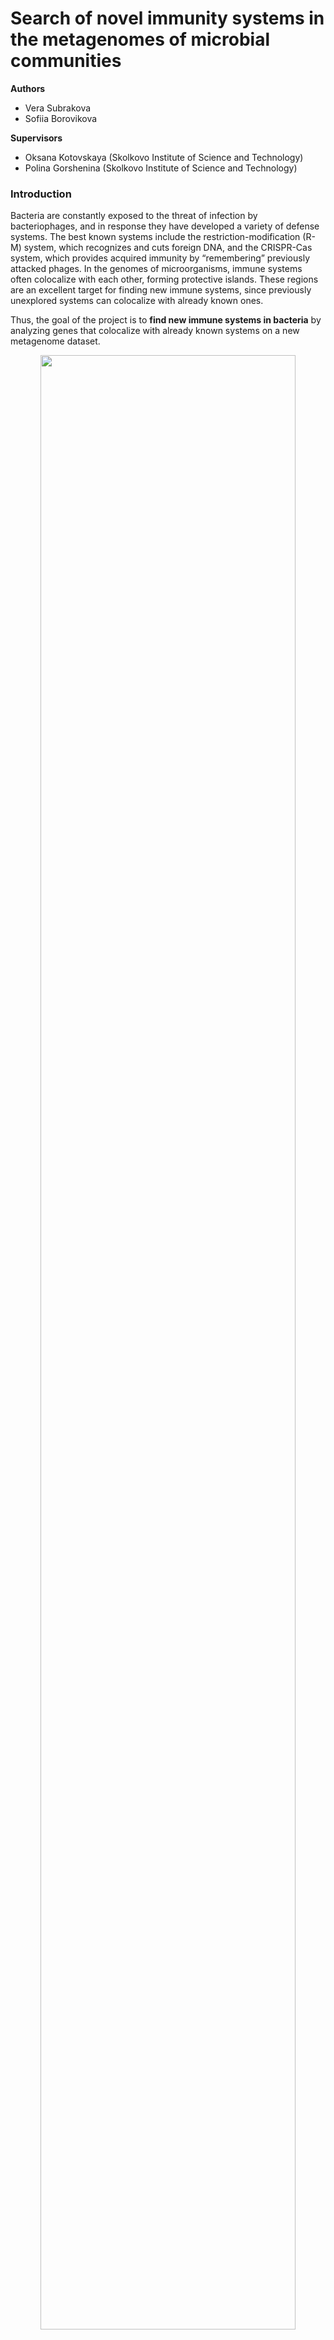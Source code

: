 # Search of novel immunity systems in the metagenomes of microbial communities

**Authors**  
- Vera Subrakova
- Sofiia Borovikova

**Supervisors**  
- Oksana Kotovskaya (Skolkovo Institute of Science and Technology)
- Polina Gorshenina (Skolkovo Institute of Science and Technology)

### Introduction

Bacteria are constantly exposed to the threat of infection by bacteriophages, and in response they have developed a variety of defense systems. The best known systems include the restriction-modification (R-M) system, which recognizes and cuts foreign DNA, and the CRISPR-Cas system, which provides acquired immunity by “remembering” previously attacked phages. In the genomes of microorganisms, immune systems often colocalize with each other, forming protective islands. These regions are an excellent target for finding new immune systems, since previously unexplored systems can colocalize with already known ones.

Thus, the goal of the project is to **find new immune systems in bacteria** by analyzing genes that colocalize with already known systems on a new metagenome dataset.

<div align="center">
  <img src="./images/introduction.png" width="90%">
</div>

### Data

A total of 217 novel bacterial metagenome samples were collected from the following sources: marine sediments (41%), host-associated organisms (26%), seaweed (14%), water (11%), rhizosphere (4%), plants (2%), and microbial mats (1%). The dataset exhibits the following taxonomic composition: Proteobacteria, Actinobacteriota, Firmicutes, and minor contributions from Cyanobacteria, Bacteroidota, and Planctomycetota. 

Prior to this analysis, the samples were screened for immune systems using PADLOC [1] and DefenseFinder [2] tools. 

Test data is presented in GenBank format, see example in the `./data/gbk` folder. The experimental data underlying these results are confidential and protected by an NDA. 

### Workflow

1) **Contig Parsing**

To find novel immune systems that co-localize, contigs were split into three parts: upstream, immune system, and downstream regions. In this way, proteins would be situated in the same region. Run this command:

```{bash}
./1_parsing_gbk.sh
```
As a result, two folders are created: `./data/splitted_fna` with parsed nucleotide sequences and `./data/splitted_faa` with parsed amino acid sequences. 
*Note: for the sake of demonstration, here we provided example.gbk file with jibberish protein sequences and coordinates. Nevertheless, the script correctly extracts protein sequences and nucleotide sequences based on region from example.gbk (upstream, immune system, and downstream regions).*

2) **Representative Sequence Selection**

Metagenome samples are full of redundant data. To generate a non-redundant sequence set, metagenomic contigs were clustered using MMseqs2 (params: `--min-seq-id 0.95 -c 0.35`), and only representative sequences were retained for downstream analysis.

3) **Protein Clustering**

To group homologous proteins, amino acid sequences were clustered with MMseqs2 (params: `--min-seq-id 0.4 -c 0.8`), yielding protein clusters (PCs).

<div align="center">
  <img src="./images/pipline_part1.png" width="70%">
</div>

To perform clustering of nucleotide sequences, getting representative sequences, selection of amino acid sequences and followed protein clustering run:

```{bash}
./2_clustering.sh
```
As a result, three additional folders are created in `./data` folder: `nuc_mmseq_results/`(information about nucleotide clustering),`filtrated_faa`(information about filtratition step),`mmseq_results`(information about protein clustering)).

```text
data/
│
├── nuc_mmseq_results/ # nucleotide clustering data (hidden)
├── filtrated_faa/     # results of representative filtrating (hidden)
├── mmseq_results/     # protein clustering data (partly hidden)
│            ├── 3_output_csv
│                     ├── DB_clu.tsv # final table with protein cluster
│                                             name and protein name
├──...

```
Next steps of pipline are described in `analyze_modules.ipynb` notebook. Additional graphs are presented in `graph-statistics.ipynb` notebook.

4) **Statistical Significance of Cluster Co-Occurrence**:

To identify PCs with statistically significant co-localization patterns in genomic regions, we created a binary presence-absence matrix of protein clusters across genomic regions. To assess significance, we applied the hypergeometric test, corrected p-values with the Benjamini-Hochberg method, and converted them to similarity scores using a negative log10 transformation. Similar approach was deascribed in artical [3].

5) **Graph Clustering**

To group frequently co-localizing PCs into functional units, we applied MCL graph clustering (inflation = 2);

6) **Select Modules and Protein Annotation**

We manually selected non-immune modules (containing no annotated defense system proteins) with large protein clusters (>20 members), high co-occurrence (more tnan 70% in the smallest cluster) and low pairwise distance (distance between proteins in single region).

<div align="center">
  <img src="./images/pipline_part2.png" width="70%">
</div>

### Results

From an initial 948K amino acid sequences extracted from GenBank files, we selected 730K high-quality representatives. MMseqs2 clustering produced 362K protein clusters. To ensure robust analysis, we retained only clusters containing three or more proteins, yielding 43K high-confidence clusters. The size distribution of these filtered clusters is shown below.

<div style="display: flex; justify-content: center; gap: 20px;">
  <img src="./images/cluster_distribution_two.png" width="40%">
  <img src="./images/region_distribution.png" width="40%">
</div>

Through a multi-stage analytical pipeline involving Steps 4 and 5, we identified 21K functional modules. After removing singleton modules, we assessed the separation between modules enriched with immune-related proteins versus those primarily composed of non-immune proteins. The module size distribution and comparison of immune fraction distribution are presented below.

<div style="display: flex; justify-content: center; gap: 20px;">
  <img src="./images/modules_histogram.png" width="40%">
  <img src="./images/heatmap.png" width="50%">
</div>

From 21K modules, we selected those with >20 proteins per cluster and no immune system proteins. Only modules consisting of two protein clusters met these criteria. We chose modules with short pairwise distances (1–2 proteins) and a high occurrence of clusters (>70% for the smallest cluster), identifying 5 notable candidates likely bearing immune system features. 

In the first three modules, one of the proteins belonging to the toxin-antitoxin systems was identified, while the other two modules contain undefined Pfam and GO proteins, making it difficult to predict the functions of the system.

<div align="center">
  <img src="./images/pipline_part3.png" width="70%">
</div>

Final table contatin all discovered modules located in `./data/tables/filtrated_results_annotated.csv` and have the next columns:


| Field             | Description                                                                 |
|-------------------|-----------------------------------------------------------------------------|
| `module_id`       | Module number                                                               |
| `module_size`     | Module size (number of protein clusters in the module)                      |
| `cluster_id`      | Protein cluster name                                                        |
| `cluster_ind`     | Protein cluster index number                                                |
| `cluster_sizes`   | Protein cluster size (number of proteins in protein cluster)                |
| `coocurance`      | Region co-occurrence (number of identical regions across all module clusters)|
| `immune`          | Number of immune proteins in the module                                     |
| `average_distance`| Average pairwise distance between clusters in the same region               |
| `GO_terms`        | GO term annotation                                                          |
| `pfam_term`       | Pfam annotation                                                             |
| `region`          | Frequency count of the region's occurrence                                  |


**Requirements for the pipeline**: 

This project requires the following packages:

```
biopython==1.78  
mmseqs2==17.b804f  
pandas==2.2.3  
numpy==1.26.4  
scipy==1.15.1  
markov-clustering==0.0.6.dev0  
matplotlib==3.10.0  
seaborn==0.13.2
networkx==3.4.2  
```

You can install them using conda:

```{bash}
conda env create -n defense_explorer -f environment.yml python=3.10
conda activate defense_explorer
```

### Literature
1. Leighton J Payne, Sean Meaden, Mario R Mestre, Chris Palmer, Nicolás Toro, Peter C Fineran, Simon A Jackson, PADLOC: a web server for the identification of antiviral defence systems in microbial genomes, Nucleic Acids Research, Volume 50, Issue W1, 5 July 2022, Pages W541–W550, https://doi.org/10.1093/nar/gkac400
2. Tesson, F., Hervé, A., Mordret, E., Touchon, M., d'Humières, C., Cury, J., & Bernheim, A. (2022). Systematic and quantitative view of the antiviral arsenal of prokaryotes. Nature communications, 13(1), 2561. https://doi.org/10.1038/s41467-022-30269-9
3. Bolduc B, Jang HB, Doulcier G, You Z, Roux S, Sullivan MB. 2017. vConTACT: an iVirus tool to classify double-stranded DNA viruses that infect Archaea and Bacteria. PeerJ 5:e3243 https://doi.org/10.7717/peerj.3243

